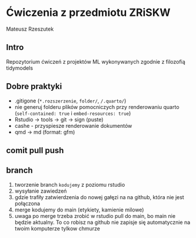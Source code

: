 # Ćwiczenia z przedmiotu ZRiSKW
Mateusz Rzeszutek

## Intro

Repozytorium ćwiczeń z projektów ML wykonywanych zgodnie z filozofią
tidymodels

## Dobre praktyki

- .gitigone (`*.rozszerzenie`, `folder/`, `/.quarto/`)
- nie generuj folderu plików pomocniczych przy renderowaniu quarto
  (`self-contained: true` i `embed-resources: true`)
- Rstudio -\> tools -\> git -\> sign (puste)
- cashe - przyspiesze renderowanie dokumentów
- qmd -\> md (format: gfm)

## comit pull push

## branch

1)  tworzenie branch `kodujemy` z poziomu rstudio
2)  wysyłanie zawiedzeń
3)  gdzie trafiły zatwierdzenia do nowej gałęzi na na github, która nie
    jest połączona
4)  merge kodujemy do main (etykiety, kamienie milowe)
5)  uwaga po merge trzeba zrobić w rstudio pull do main, bo main nie
    będzie aktualny. To co robisz na github nie zapisje się
    automatycznie na twoim komputerze tylkow chmurze
